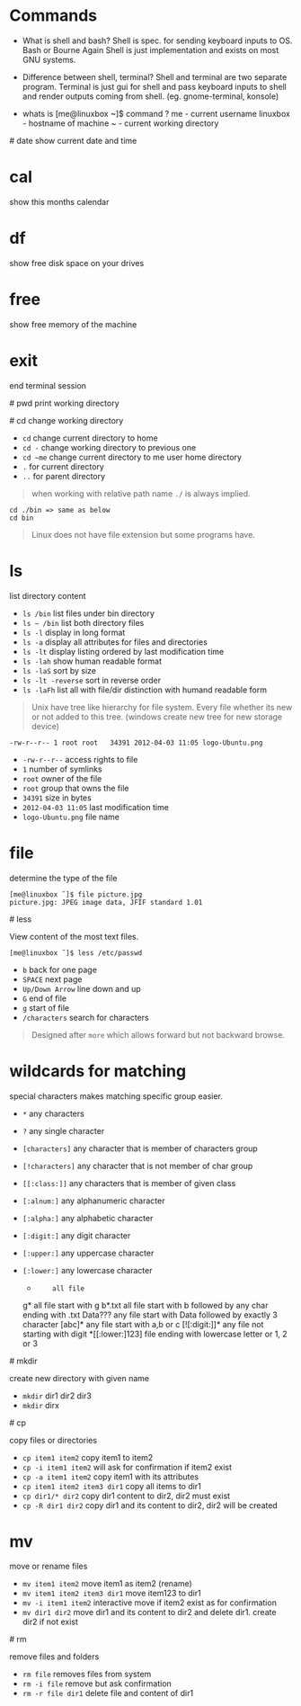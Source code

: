 # Commands

* What is shell and bash?
Shell is spec. for sending keyboard inputs to OS. Bash or Bourne Again Shell is
just implementation and exists on most GNU systems.

* Difference between shell, terminal?
Shell and terminal are two separate program. Terminal is just gui for shell and
pass keyboard inputs to shell and render outputs coming from shell.
(eg. gnome-terminal, konsole)

* whats is [me@linuxbox ~]$ command ?
me - current username
linuxbox - hostname of machine
~ - current working directory


# date
show current date and time

# cal
show this months calendar

# df
show free disk space on your drives

# free
show free memory of the machine

# exit
end terminal session

# pwd
print working directory

# cd
change working directory

  * `cd` change current directory to home
  * `cd -` change working directory to previous one
  * `cd ~me` change current directory to me user home directory
  * `.` for current directory
  * `..` for parent directory

> when working with relative path name `./` is always implied.

    cd ./bin => same as below
    cd bin

> Linux does not have file extension but some programs have.



# ls
list directory content

  * `ls /bin` list files under bin directory
  * `ls ~ /bin` list both directory files
  * `ls -l` display in long format
  * `ls -a` display all attributes for files and directories
  * `ls -lt` display listing ordered by last modification time
  * `ls -lah` show human readable format
  * `ls -laS` sort by size
  * `ls -lt -reverse` sort in reverse order
  * `ls -laFh` list all with file/dir distinction with humand readable form

> Unix have tree like hierarchy for file system. Every file whether its new or not
added to this tree. (windows create new tree for new storage device)

    -rw-r--r-- 1 root root   34391 2012-04-03 11:05 logo-Ubuntu.png


* `-rw-r--r--`  access rights to file
* `1`           number of symlinks
* `root`        owner of the file
* `root`        group that owns the file
* `34391`       size in bytes
* `2012-04-03 11:05` last modification time
* `logo-Ubuntu.png` file name


# file
determine the type of the file

    [me@linuxbox ˜]$ file picture.jpg
    picture.jpg: JPEG image data, JFIF standard 1.01


# less

View content of the most text files.

    [me@linuxbox ˜]$ less /etc/passwd

* `b` back for one page
* `SPACE` next page
* `Up/Down Arrow` line down and up
* `G` end of file
* `g` start of file
* `/characters` search for characters

> Designed after `more` which allows forward but not backward browse.

# wildcards for matching

special characters makes matching specific group easier.

* `*` any characters
* `?` any single character
* `[characters]` any character that is member of characters group
* `[!characters]` any character that is not member of char group
* `[[:class:]]` any characters that is member of given class
* `[:alnum:]` any alphanumeric character
* `[:alpha:]` any alphabetic character
* `[:digit:]` any digit character
* `[:upper:]` any uppercase character
* `[:lower:]` any lowercase character

    *         all file
    g*        all file start with g
    b*.txt    all file start with b followed by any char ending with .txt
    Data???   any file start with Data followed by exactly 3 character
    [abc]*    any file start with a,b or c
    [![:digit:]]* any file not starting with digit
    \*[[:lower:]123] file ending with lowercase letter or 1, 2 or 3


# mkdir

create new directory with given name

* `mkdir` dir1 dir2 dir3
* `mkdir` dirx

# cp

copy files or directories

* `cp item1 item2` copy item1 to item2
* `cp -i item1 item2` will ask for confirmation if item2 exist
* `cp -a item1 item2` copy item1 with its attributes
* `cp item1 item2 item3 dir1` copy all items to dir1
* `cp dir1/* dir2` copy dir1 content to dir2, dir2 must exist
* `cp -R dir1 dir2` copy dir1 and its content to dir2, dir2 will be created

# mv

move or rename files

* `mv item1 item2` move item1 as item2 (rename)
* `mv item1 item2 item3 dir1` move item123 to dir1
* `mv -i item1 item2` interactive move if item2 exist as for confirmation
* `mv dir1 dir2` move dir1 and its content to dir2 and delete dir1. create dir2 if not exist

# rm

remove files and folders

* `rm file` removes files from system
* `rm -i file` remove but ask confirmation
* `rm -r file dir1` delete file and content of dir1
